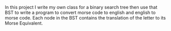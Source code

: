 In this project I write my own class for a binary search tree then use that BST to 
write a program to convert morse code to english and english to morse code. Each node 
in the BST contains the translation of the letter to its Morse Equivalent.
